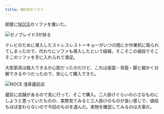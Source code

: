 ```yaml
---
title: NOCEのソファ
---
```

部屋に[NOCE](https://www.noce.co.jp/)のソファを置いた。

![](https://lh3.googleusercontent.com/XzFqTXNWXNKJAwf78MFJ5SjFAoLjaDFphva4OQbJeXi_U7unx99L0FaKd4ox98M_qEkAh_lk6oIQbXsZCLNWRpbI08TKqjZ78LUiT9FT0rDs9nGQGdeLOK_2fTeHYUm54c9l-Q1KL_NA8dlZmVrJdH8 "ゼノブレイド3が捗る")

テレビのために導入したストレスレストーキョーがいつの間にか作業机に取られてしまったので、代わりにソファも導入したという経緯。そこそこの値段でそこそこのソファを手に入れられて満足。

大型家具は搬入できるか心配だったのだけど、これは座面・背面・脚と細かく分解できるやつだったので、安心して購入できた。

![](https://lh4.googleusercontent.com/ByU-SPnn82U7u6vT_ElBE3bH5I9drk2mk1cwgPwwz_YDB5byBIoveO28m30m4ovSkttyu5ZkduCJhgUvmt4dp5dWcZydkQvSC5CuXLcTW4gqshqvypuHNXshesOyHryz-yDvyDwH0T9xoPM42q03zgI "NOCE 浅草蔵前店")

蔵前に店舗があるので見に行って、そこで購入。二人掛けぐらいの小さなものにしようと思っていたものの、実際見てみると三人掛けのものが良い感じで、値段もほぼ変わらないので今回のものを選んだ。実物を確認してみるのは大事だ。
